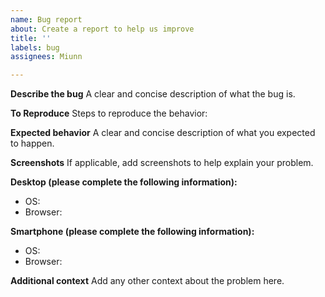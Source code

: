 ```yaml
---
name: Bug report
about: Create a report to help us improve
title: ''
labels: bug
assignees: Miunn

---
```


**Describe the bug**
A clear and concise description of what the bug is.

**To Reproduce**
Steps to reproduce the behavior:


**Expected behavior**
A clear and concise description of what you expected to happen.

**Screenshots**
If applicable, add screenshots to help explain your problem.

**Desktop (please complete the following information):**
 - OS: 
 - Browser: 

**Smartphone (please complete the following information):**
 - OS: 
 - Browser: 

**Additional context**
Add any other context about the problem here.
